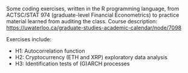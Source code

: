 Some coding exercises, written in the R programming language, from ACTSC/STAT 974 (graduate-level Financial Econometrics) to practice material learned from auditing the class. Course description: https://uwaterloo.ca/graduate-studies-academic-calendar/node/7098

Exercises include:
- H1: Autocorrelation function
- H2: Cryptocurrency (ETH and XRP) exploratory data analysis
- H3: Identification tests of (G)ARCH processes
